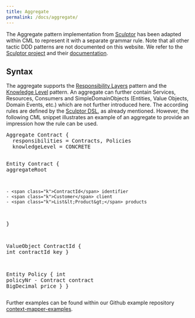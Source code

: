 ```yaml
---
title: Aggregate
permalink: /docs/aggregate/
---
```


The Aggregate pattern implementation from [Sculptor](http://sculptorgenerator.org/) has been adapted within CML to represent it with a separate grammar rule.
Note that all other tactic DDD patterns are not documented on this website. We refer to the [Sculptor project](http://sculptorgenerator.org/) and their [documentation](http://sculptorgenerator.org/documentation/advanced-tutorial).

## Syntax
The aggregate supports the [Responsibility Layers](/docs/responsibility-layers/) pattern and the [Knowledge Level](/docs/knowledge-level) pattern. 
An aggregate can further contain Services, Resources, Consumers and SimpleDomainObjects (Entities, Value Objects, Domain Events, etc.) 
which are not further introduced here. The according rules are defined by the [Sculptor DSL](http://sculptorgenerator.org/), as already mentioned. 
However, the following CML snippet illustrates an example of an aggregate to provide an impression how the rule can be used.

<div class="highlight"><pre><span></span><span class="k">Aggregate</span> Contract {
  <span class="k">responsibilities</span> = Contracts, Policies
  <span class="k">knowledgeLevel</span> = <span class="k">CONCRETE</span>
  
  <span class="k">Entity</span> Contract {
    <span class="k">aggregateRoot</span>
    
    - <span class="k">ContractId</span> identifier
    - <span class="k">Customer</span> client
    - <span class="k">List&lt;Product&gt;</span> products
  }
  
  <span class="k">ValueObject</span> ContractId {
    <span class="k">int</span> contractId <span class="k">key</span>
  }
  
  <span class="k">Entity</span> Policy {
    <span class="k">int</span> policyNr
    - <span class="k">Contract</span> contract
    <span class="k">BigDecimal</span> price
  }
}
</pre></div>

Further examples can be found within our Github example repository [context-mapper-examples](https://github.com/ContextMapper/context-mapper-examples).
